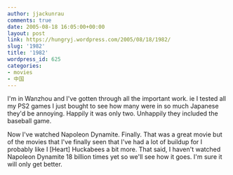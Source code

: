 ```yaml
---
author: jjackunrau
comments: true
date: 2005-08-18 16:05:00+00:00
layout: post
link: https://hungryj.wordpress.com/2005/08/18/1982/
slug: '1982'
title: '1982'
wordpress_id: 625
categories:
- movies
- 中国
---
```


I'm in Wanzhou and I've gotten through all the important work.  ie I tested all my PS2 games I just bought to see how many were in so much Japanese they'd be annoying.  Happily it was only two.  Unhappily they included the baseball game.
  

  
Now I've watched Napoleon Dynamite.  Finally.  That was a great movie but of the movies that I've finally seen that I've had a lot of buildup for I probably like I [Heart] Huckabees a bit more.  That said, I haven't watched Napoleon Dynamite 18 billion times yet so we'll see how it goes.  I'm sure it will only get better.
